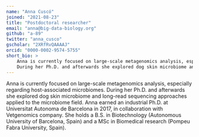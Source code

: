 ```yaml
---
name: "Anna Cuscó"
joined: "2021-08-23"
title: "Postdoctoral researcher"
email: "anna@big-data-biology.org"
github: "a-89"
twitter: "anna_cusco"
gscholar: "2XRfRvQAAAAJ"
orcid: "0000-0002-9574-5755"
short_bio: >
    Anna is currently focused on large-scale metagenomics analysis, especially regarding host-associated microbiomes. 
    During her Ph.D. and afterwards she explored dog skin microbiome and long-read sequencing approaches applied to the microbiome field. 
---
```


Anna is currently focused on large-scale metagenomics analysis, especially regarding host-associated microbiomes. 
During her Ph.D. and afterwards she explored dog skin microbiome and long-read sequencing approaches applied to 
the microbiome field. Anna earned an industrial Ph.D. at Universitat Autonoma de Barcelona in 2017, in collaboration 
with Vetgenomics company. She holds a B.S. in Biotechnology (Autonomous University of Barcelona, Spain) and a MSc in 
Biomedical research (Pompeu Fabra University, Spain).
